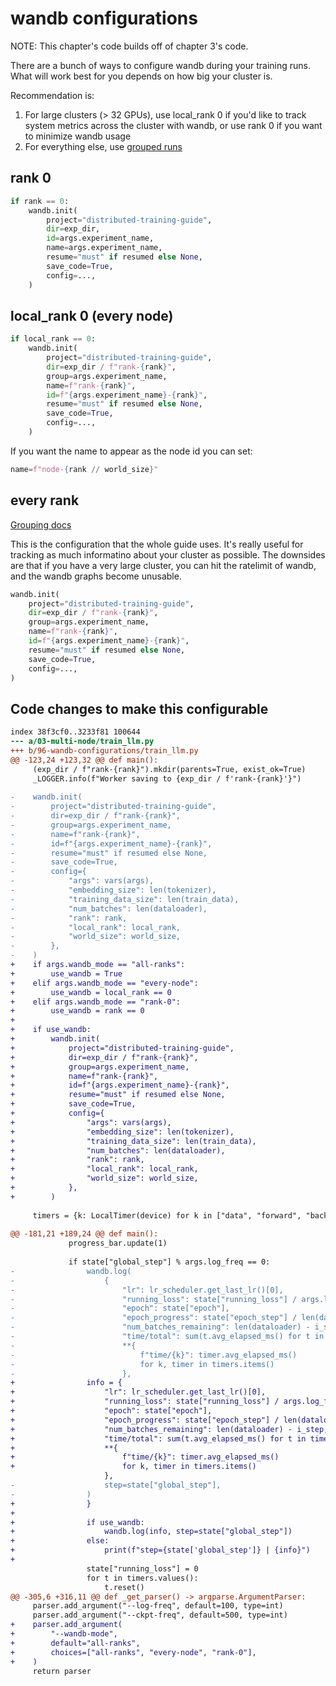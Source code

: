 # wandb configurations

NOTE: This chapter's code builds off of chapter 3's code.

There are a bunch of ways to configure wandb during your training runs. What will work best for you depends on how big your cluster is.

Recommendation is:

1. For large clusters (> 32 GPUs), use local_rank 0 if you'd like to track system metrics across the cluster with wandb, or use rank 0 if you want to minimize wandb usage
2. For everything else, use [grouped runs](https://docs.wandb.ai/guides/runs/grouping)

## rank 0

```python
if rank == 0:
    wandb.init(
        project="distributed-training-guide",
        dir=exp_dir,
        id=args.experiment_name,
        name=args.experiment_name,
        resume="must" if resumed else None,
        save_code=True,
        config=...,
    )
```

## local_rank 0 (every node)

```python
if local_rank == 0:
    wandb.init(
        project="distributed-training-guide",
        dir=exp_dir / f"rank-{rank}",
        group=args.experiment_name,
        name=f"rank-{rank}",
        id=f"{args.experiment_name}-{rank}",
        resume="must" if resumed else None,
        save_code=True,
        config=...,
    )
```

If you want the name to appear as the node id you can set:

```python
name=f"node-{rank // world_size}"
```

## every rank

[Grouping docs](https://docs.wandb.ai/guides/runs/grouping)

This is the configuration that the whole guide uses. It's really useful for tracking as much informatino about your cluster as possible. The downsides are that if you have a very large cluster, you can hit the ratelimit of wandb, and the wandb graphs become unusable.

```python
wandb.init(
    project="distributed-training-guide",
    dir=exp_dir / f"rank-{rank}",
    group=args.experiment_name,
    name=f"rank-{rank}",
    id=f"{args.experiment_name}-{rank}",
    resume="must" if resumed else None,
    save_code=True,
    config=...,
)
```

## Code changes to make this configurable

```diff --git a/03-multi-node/train_llm.py b/96-wandb-configurations/train_llm.py
index 38f3cf0..3233f81 100644
--- a/03-multi-node/train_llm.py
+++ b/96-wandb-configurations/train_llm.py
@@ -123,24 +123,32 @@ def main():
     (exp_dir / f"rank-{rank}").mkdir(parents=True, exist_ok=True)
     _LOGGER.info(f"Worker saving to {exp_dir / f'rank-{rank}'}")
 
-    wandb.init(
-        project="distributed-training-guide",
-        dir=exp_dir / f"rank-{rank}",
-        group=args.experiment_name,
-        name=f"rank-{rank}",
-        id=f"{args.experiment_name}-{rank}",
-        resume="must" if resumed else None,
-        save_code=True,
-        config={
-            "args": vars(args),
-            "embedding_size": len(tokenizer),
-            "training_data_size": len(train_data),
-            "num_batches": len(dataloader),
-            "rank": rank,
-            "local_rank": local_rank,
-            "world_size": world_size,
-        },
-    )
+    if args.wandb_mode == "all-ranks":
+        use_wandb = True
+    elif args.wandb_mode == "every-node":
+        use_wandb = local_rank == 0
+    elif args.wandb_mode == "rank-0":
+        use_wandb = rank == 0
+
+    if use_wandb:
+        wandb.init(
+            project="distributed-training-guide",
+            dir=exp_dir / f"rank-{rank}",
+            group=args.experiment_name,
+            name=f"rank-{rank}",
+            id=f"{args.experiment_name}-{rank}",
+            resume="must" if resumed else None,
+            save_code=True,
+            config={
+                "args": vars(args),
+                "embedding_size": len(tokenizer),
+                "training_data_size": len(train_data),
+                "num_batches": len(dataloader),
+                "rank": rank,
+                "local_rank": local_rank,
+                "world_size": world_size,
+            },
+        )
 
     timers = {k: LocalTimer(device) for k in ["data", "forward", "backward", "update"]}
 
@@ -181,21 +189,24 @@ def main():
             progress_bar.update(1)
 
             if state["global_step"] % args.log_freq == 0:
-                wandb.log(
-                    {
-                        "lr": lr_scheduler.get_last_lr()[0],
-                        "running_loss": state["running_loss"] / args.log_freq,
-                        "epoch": state["epoch"],
-                        "epoch_progress": state["epoch_step"] / len(dataloader),
-                        "num_batches_remaining": len(dataloader) - i_step,
-                        "time/total": sum(t.avg_elapsed_ms() for t in timers.values()),
-                        **{
-                            f"time/{k}": timer.avg_elapsed_ms()
-                            for k, timer in timers.items()
-                        },
+                info = {
+                    "lr": lr_scheduler.get_last_lr()[0],
+                    "running_loss": state["running_loss"] / args.log_freq,
+                    "epoch": state["epoch"],
+                    "epoch_progress": state["epoch_step"] / len(dataloader),
+                    "num_batches_remaining": len(dataloader) - i_step,
+                    "time/total": sum(t.avg_elapsed_ms() for t in timers.values()),
+                    **{
+                        f"time/{k}": timer.avg_elapsed_ms()
+                        for k, timer in timers.items()
                     },
-                    step=state["global_step"],
-                )
+                }
+
+                if use_wandb:
+                    wandb.log(info, step=state["global_step"])
+                else:
+                    print(f"step={state['global_step']} | {info}")
+
                 state["running_loss"] = 0
                 for t in timers.values():
                     t.reset()
@@ -305,6 +316,11 @@ def _get_parser() -> argparse.ArgumentParser:
     parser.add_argument("--log-freq", default=100, type=int)
     parser.add_argument("--ckpt-freq", default=500, type=int)
+    parser.add_argument(
+        "--wandb-mode",
+        default="all-ranks",
+        choices=["all-ranks", "every-node", "rank-0"],
+    )
     return parser
```
